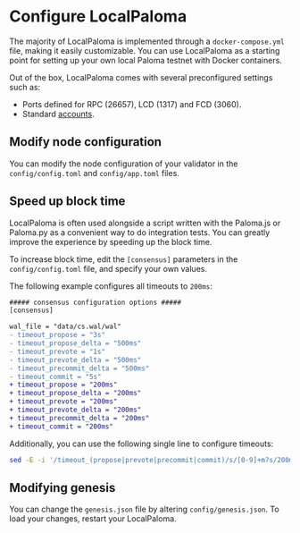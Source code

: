 # Configure LocalPaloma

The majority of LocalPaloma is implemented through a `docker-compose.yml` file, making it easily customizable. You can use LocalPaloma as a starting point for setting up your own local Paloma testnet with Docker containers.

Out of the box, LocalPaloma comes with several preconfigured settings such as:

- Ports defined for RPC (26657), LCD (1317) and FCD (3060).
- Standard [accounts](accounts.md).

## Modify node configuration

You can modify the node configuration of your validator in the `config/config.toml` and `config/app.toml` files.

## Speed up block time

LocalPaloma is often used alongside a script written with the Paloma.js or Paloma.py as a convenient way to do integration tests. You can greatly improve the experience by speeding up the block time.

To increase block time, edit the `[consensus]` parameters in the `config/config.toml` file, and specify your own values.

The following example configures all timeouts to `200ms`:

```diff
##### consensus configuration options #####
[consensus]

wal_file = "data/cs.wal/wal"
- timeout_propose = "3s"
- timeout_propose_delta = "500ms"
- timeout_prevote = "1s"
- timeout_prevote_delta = "500ms"
- timeout_precommit_delta = "500ms"
- timeout_commit = "5s"
+ timeout_propose = "200ms"
+ timeout_propose_delta = "200ms"
+ timeout_prevote = "200ms"
+ timeout_prevote_delta = "200ms"
+ timeout_precommit_delta = "200ms"
+ timeout_commit = "200ms"
```

Additionally, you can use the following single line to configure timeouts:

```sh
sed -E -i '/timeout_(propose|prevote|precommit|commit)/s/[0-9]+m?s/200ms/' config/config.toml
```

## Modifying genesis

You can change the `genesis.json` file by altering `config/genesis.json`. To load your changes, restart your LocalPaloma.
